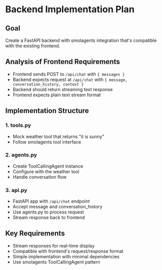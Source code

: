 # Backend Implementation Plan

## Goal
Create a FastAPI backend with smolagents integration that's compatible with the existing frontend.

## Analysis of Frontend Requirements
- Frontend sends POST to `/api/chat` with `{ messages }` 
- Backend expects request at `/api/chat` with `{ message, conversation_history, context }`
- Backend should return streaming text response
- Frontend expects plain text stream format

## Implementation Structure

### 1. tools.py
- Mock weather tool that returns "it is sunny"
- Follow smolagents tool interface

### 2. agents.py  
- Create ToolCallingAgent instance
- Configure with the weather tool
- Handle conversation flow

### 3. api.py
- FastAPI app with `/api/chat` endpoint
- Accept message and conversation_history
- Use agents.py to process request
- Stream response back to frontend

## Key Requirements
- Stream responses for real-time display
- Compatible with frontend's request/response format
- Simple implementation with minimal dependencies
- Use smolagents ToolCallingAgent pattern